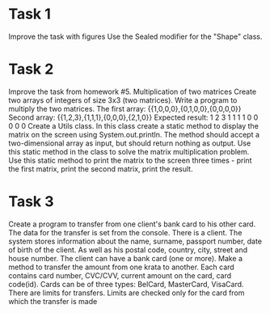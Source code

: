 # Task 1
Improve the task with figures
Use the Sealed modifier for the "Shape" class. 

# Task 2
Improve the task from homework #5.
Multiplication of two matrices
Create two arrays of integers of size 3x3 (two matrices).
Write a program to multiply the two matrices.
The first array: {{1,0,0,0},{0,1,0,0},{0,0,0,0}}
Second array: {{1,2,3},{1,1,1},{0,0,0},{2,1,0}}
Expected result: 1 2 3 1 1 1 1 0 0 0 0 0
Create a Utils class.
In this class create a static method to display the matrix on the screen using System.out.println.
The method should accept a two-dimensional array as input, but should return nothing as output.
Use this static method in the class to solve the matrix multiplication problem.
Use this static method to print the matrix to the screen three times - print the first matrix, print the second matrix, print the result.

# Task 3
Create a program to transfer from one client's bank card to his other card.
The data for the transfer is set from the console.
There is a client.
The system stores information about the name, surname, passport number, date of birth of the client.
As well as his postal code, country, city, street and house number.
The client can have a bank card (one or more).
Make a method to transfer the amount from one krata to another.
Each card contains card number, CVC/CVV, current amount on the card, card code(id).
Cards can be of three types: BelCard, MasterCard, VisaCard.
There are limits for transfers. Limits are checked only for the card from which the transfer is made
